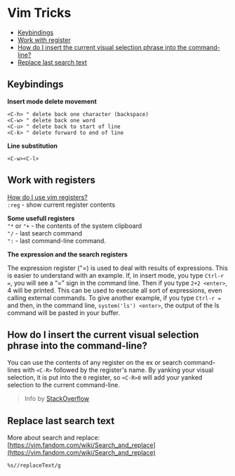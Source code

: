 # Vim Tricks

- [Keybindings](#keybindings)
- [Work with register](#work-with-register)
- [How do I insert the current visual selection phrase into the command-line?](#insert-visual-selection)
- [Replace last search text](#replace-last-search)

<a id="keybindings"></a>
## Keybindings

**Insert mode delete movement**<br/>
```vim
<C-h> " delete back one character (backspace)
<C-w> " delete back one word
<C-u> " delete back to start of line
<C-k> " delete forward to end of line
```

**Line substitution**<br/>
```vim
<C-w><C-l>
```

<a id="work-with-register"></a>
## Work with registers

[How do I use vim registers?](https://stackoverflow.com/questions/1497958/how-do-i-use-vim-registers)<br/>
`:reg` - show current register contents<br/>

**Some usefull registers**<br/>
`"*` or `"+` - the contents of the system clipboard<br/>
`"/` - last search command<br/>
`":` - last command-line command.<br/>

**The expression and the search registers**

The expression register ("=) is used to deal with results of expressions.
This is easier to understand with an example. If, in insert mode, you type `Ctrl-r =`, 
you will see a “=” sign in the command line. Then if you type `2+2 <enter>`, 
4 will be printed. This can be used to execute all sort of expressions, even calling external commands. 
To give another example, if you type `Ctrl-r =` and then, in the command line, `system('ls') <enter>`, the output of the ls command will be pasted in your buffer.

<a id="insert-visual-selection"></a>
## How do I insert the current visual selection phrase into the command-line?

You can use the contents of any register on the ex or search command-lines with `<C-R>` followed by the register's name.
By yanking your visual selection, it is put into the `0` register, so `<C-R>0` will add your yanked selection to the current command-line.

> Info by [StackOverflow](https://stackoverflow.com/questions/3619809/how-do-i-insert-the-current-visual-selection-phrase-into-the-command-line)

<a id="replace-last-search"></a>
## Replace last search text

More about search and replace: [https://vim.fandom.com/wiki/Search_and_replace](https://vim.fandom.com/wiki/Search_and_replace)<br/>
```vim
%s//replaceText/g
```
